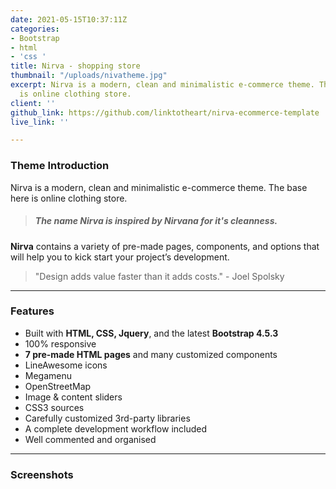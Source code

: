 ```yaml
---
date: 2021-05-15T10:37:11Z
categories:
- Bootstrap
- html
- 'css '
title: Nirva - shopping store
thumbnail: "/uploads/nivatheme.jpg"
excerpt: Nirva is a modern, clean and minimalistic e-commerce theme. The base here
  is online clothing store.
client: ''
github_link: https://github.com/linktotheart/nirva-ecommerce-template
live_link: ''

---
```

### Theme Introduction

Nirva is a modern, clean and minimalistic e-commerce theme. The base here is online clothing store.

> ##### _The name Nirva is inspired by Nirvana for it's cleanness._

**Nirva** contains a variety of pre-made pages, components, and options that will help you to kick start your project’s development.

> "Design adds value faster than it adds costs." - Joel Spolsky

***

### Features

* Built with **HTML, CSS, Jquery**, and the latest **Bootstrap 4.5.3**
* 100% responsive
* **7 pre-made HTML pages** and many customized components
* LineAwesome icons
* Megamenu
* OpenStreetMap
* Image & content sliders
* CSS3 sources
* Carefully customized 3rd-party libraries
* A complete development workflow included
* Well commented and organised

***

### Screenshots